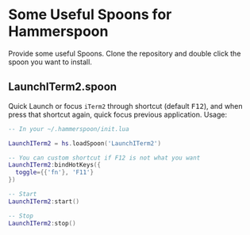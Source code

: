 # Some Useful Spoons for Hammerspoon

Provide some useful Spoons. Clone the repository and double click the spoon you want to install.

## LaunchITerm2.spoon

Quick Launch or focus `iTerm2` through shortcut (default <kbd>F12</kbd>), and when press that shortcut again, quick focus previous application. Usage:
```lua
-- In your ~/.hammerspoon/init.lua

LaunchITerm2 = hs.loadSpoon('LaunchITerm2')

-- You can custom shortcut if F12 is not what you want
LaunchITerm2:bindHotKeys({
  toggle={{'fn'}, 'F11'}
})

-- Start
LaunchITerm2:start()

-- Stop
LaunchITerm2:stop()
```

